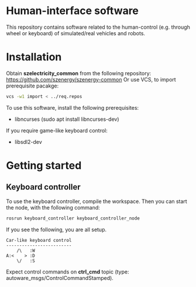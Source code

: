 # Human-interface software
This repository contains software related to the human-control (e.g. through wheel or keyboard) of simulated/real vehicles and robots.

# Installation
Obtain __szelectricity_common__ from the following repository: https://github.com/szenergy/szenergy-common
Or use VCS, to import prerequisite pacakge:
```bash
vcs -w1 import < ../req.repos
```

To use this software, install the following prerequisites:
- libncurses (sudo apt install libncurses-dev)

If you require game-like keyboard control:
- libsdl2-dev

# Getting started

## Keyboard controller
To use the keyboard controller, compile the workspace. Then you can start the node, with the following command:
```bash
rosrun keyboard_controller keyboard_controller_node
```

If you see the following, you are all setup. 
```
Car-like keyboard control
-------------------------
    /\   :W
A:<    > :D
    \/   :S
```
Expect control commands on __ctrl_cmd__ topic (type: autoware_msgs/ControlCommandStamped).
